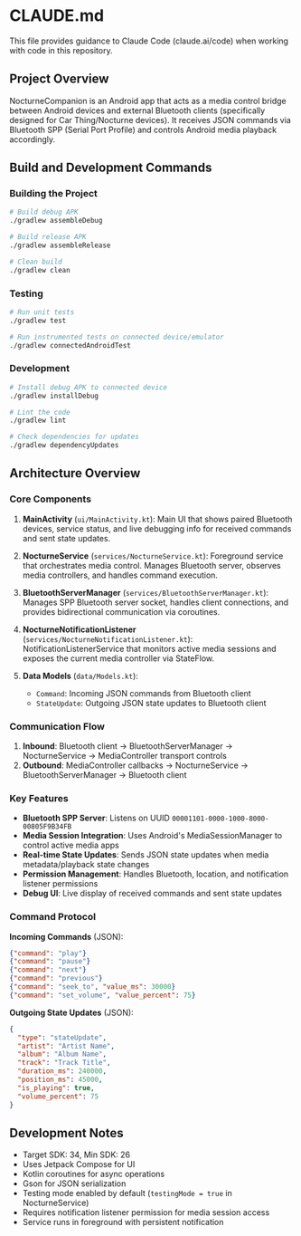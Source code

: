 # CLAUDE.md

This file provides guidance to Claude Code (claude.ai/code) when working with code in this repository.

## Project Overview

NocturneCompanion is an Android app that acts as a media control bridge between Android devices and external Bluetooth clients (specifically designed for Car Thing/Nocturne devices). It receives JSON commands via Bluetooth SPP (Serial Port Profile) and controls Android media playback accordingly.

## Build and Development Commands

### Building the Project
```bash
# Build debug APK
./gradlew assembleDebug

# Build release APK
./gradlew assembleRelease

# Clean build
./gradlew clean
```

### Testing
```bash
# Run unit tests
./gradlew test

# Run instrumented tests on connected device/emulator
./gradlew connectedAndroidTest
```

### Development
```bash
# Install debug APK to connected device
./gradlew installDebug

# Lint the code
./gradlew lint

# Check dependencies for updates
./gradlew dependencyUpdates
```

## Architecture Overview

### Core Components

1. **MainActivity** (`ui/MainActivity.kt`): Main UI that shows paired Bluetooth devices, service status, and live debugging info for received commands and sent state updates.

2. **NocturneService** (`services/NocturneService.kt`): Foreground service that orchestrates media control. Manages Bluetooth server, observes media controllers, and handles command execution.

3. **BluetoothServerManager** (`services/BluetoothServerManager.kt`): Manages SPP Bluetooth server socket, handles client connections, and provides bidirectional communication via coroutines.

4. **NocturneNotificationListener** (`services/NocturneNotificationListener.kt`): NotificationListenerService that monitors active media sessions and exposes the current media controller via StateFlow.

5. **Data Models** (`data/Models.kt`): 
   - `Command`: Incoming JSON commands from Bluetooth client
   - `StateUpdate`: Outgoing JSON state updates to Bluetooth client

### Communication Flow

1. **Inbound**: Bluetooth client → BluetoothServerManager → NocturneService → MediaController transport controls
2. **Outbound**: MediaController callbacks → NocturneService → BluetoothServerManager → Bluetooth client

### Key Features

- **Bluetooth SPP Server**: Listens on UUID `00001101-0000-1000-8000-00805F9B34FB`
- **Media Session Integration**: Uses Android's MediaSessionManager to control active media apps
- **Real-time State Updates**: Sends JSON state updates when media metadata/playback state changes
- **Permission Management**: Handles Bluetooth, location, and notification listener permissions
- **Debug UI**: Live display of received commands and sent state updates

### Command Protocol

**Incoming Commands** (JSON):
```json
{"command": "play"}
{"command": "pause"} 
{"command": "next"}
{"command": "previous"}
{"command": "seek_to", "value_ms": 30000}
{"command": "set_volume", "value_percent": 75}
```

**Outgoing State Updates** (JSON):
```json
{
  "type": "stateUpdate",
  "artist": "Artist Name",
  "album": "Album Name", 
  "track": "Track Title",
  "duration_ms": 240000,
  "position_ms": 45000,
  "is_playing": true,
  "volume_percent": 75
}
```

## Development Notes

- Target SDK: 34, Min SDK: 26
- Uses Jetpack Compose for UI
- Kotlin coroutines for async operations
- Gson for JSON serialization
- Testing mode enabled by default (`testingMode = true` in NocturneService)
- Requires notification listener permission for media session access
- Service runs in foreground with persistent notification